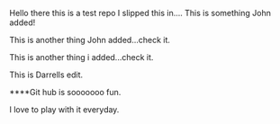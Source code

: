 Hello there this is a test repo
I slipped this in....
This is something John added!

This is another thing John added...check it.

This is another thing i added...check it.

This is Darrells edit.

****Git hub is sooooooo fun. 

I love to play with it everyday.

